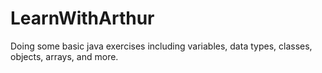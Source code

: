 # LearnWithArthur

Doing some  basic java exercises including variables, data types, classes, objects, arrays, and more.
